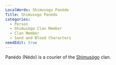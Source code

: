 ```yaml
---
LocalWords: Shimusogo Panédo
Title: Shimusogo Panédo
categories:
  - Person
  - Shimusògo Clan Member
  - Clan Member
  - Sand and Blood Characters
needEdit: true
---
```


Panédo (Nédo) is a courier of the [Shimusògo]() clan.
